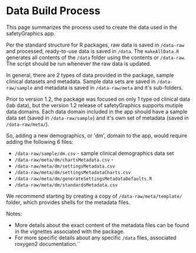 # Data Build Process 

This page summarizes the process used to create the data used in the safetyGraphics app. 

Per the standard structure for R packages, raw data is saved in `/data-raw` and processed, ready-to-use data is saved in `/data`. The `makeAllData.R` generates all contents of the `/data` folder using the contents or `/data-raw`. The script should be run whenever the raw data is updated.  

In general, there are 2 types of data provided in the package, sample clinical datasets and metadata. Sample data sets are saved in `/data-raw/sample` and metadata is saved in `/data-raw/meta` and it's sub-folders. 

Prior to version 1.2, the package was focused on only 1 type od clinical data (lab data), but the version 1.2 release of safetyGraphics supports mutiple data domains. Each data domain included in the app should have a sample data set (saved in `/data-raw/sample`) and it's own set of metadata (saved in `/data-raw/meta/`).  

So, adding a new demographics, or 'dm', domain to the app, would require adding the following 6 files:

- `/data-raw/sample/dm.csv` - sample clinical demographics data set
- `/data-raw/meta/dm/chartsMetadata.csv` - 
- `/data-raw/meta/dm/settingsMetadata.csv` 
- `/data-raw/meta/dm/settingsMetadataCharts.csv` 
- `/data-raw/meta/dm/generateSettingsMetadataDefaults.R`
- `/data-raw/meta/dm/standardsMetadata.csv`

We recommend starting by creating a copy of `/data-raw/meta/template/` folder, which provides shells for the metadata files. 

Notes: 
- More details about the exact content of the metadata files can be found in the vignettes associated with the package. 
- For more specific details about any specific `/data` files, associated roxygen2 documentation.``